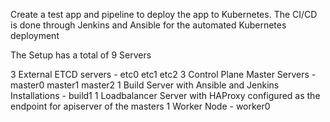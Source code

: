 Create a test app and pipeline to deploy the app to Kubernetes. The CI/CD is done through Jenkins and Ansible for the automated Kubernetes deployment

The Setup has a total of 9 Servers

3 External ETCD servers  - etc0 	etc1	etc2
3 Control Plane Master Servers - master0	master1	master2
1 Build Server with Ansible and Jenkins Installations - build1
1 Loadbalancer Server with HAProxy configured as the endpoint for apiserver of the masters
1 Worker Node - worker0
